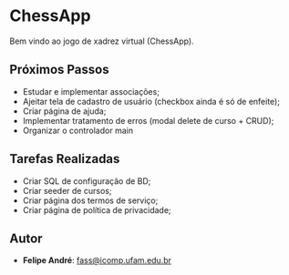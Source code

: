 # ChessApp

Bem vindo ao jogo de xadrez virtual (ChessApp).

## Próximos Passos

* Estudar e implementar associações;
* Ajeitar tela de cadastro de usuário (checkbox ainda é só de enfeite);
* Criar página de ajuda;
* Implementar tratamento de erros (modal delete de curso + CRUD);
* Organizar o controlador main

## Tarefas Realizadas

* Criar SQL de configuração de BD;
* Criar seeder de cursos;
* Criar página dos termos de serviço;
* Criar página de política de privacidade;

## Autor

* **Felipe André**: [fass@icomp.ufam.edu.br](mailto:fass@icomp.ufam.edu.br)
